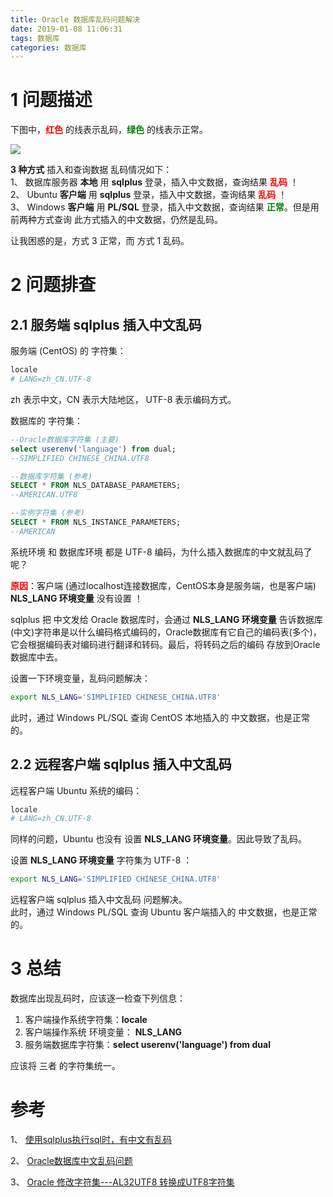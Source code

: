 ```yaml
---
title: Oracle 数据库乱码问题解决
date: 2019-01-08 11:06:31
tags: 数据库
categories: 数据库
---
```


# 1 问题描述
下图中，**<font color=red>红色</font>** 的线表示乱码，**<font color=green>绿色</font>** 的线表示正常。  

![](https://mitre.oss-cn-hangzhou.aliyuncs.com/blog-2018-12/oracledatabase-env2.png)  

**3 种方式** 插入和查询数据 乱码情况如下：  
1、 数据库服务器 **本地** 用 **sqlplus** 登录，插入中文数据，查询结果 **<font color=red>乱码</font>** ！  
2、 Ubuntu **客户端** 用 **sqlplus** 登录，插入中文数据，查询结果  **<font color=red>乱码</font>** ！  
3、 Windows **客户端** 用 **PL/SQL** 登录，插入中文数据，查询结果 **<font color=green>正常</font>**。但是用前两种方式查询 此方式插入的中文数据，仍然是乱码。  

让我困惑的是，方式 3 正常，而 方式 1 乱码。  

# 2 问题排查

## 2.1 服务端 sqlplus 插入中文乱码
服务端 (CentOS) 的 字符集：  
```sh
locale
# LANG=zh_CN.UTF-8
```
zh 表示中文，CN 表示大陆地区， UTF-8 表示编码方式。  

数据库的 字符集：  
```sql
--Oracle数据库字符集 (主要)
select userenv('language') from dual;
--SIMPLIFIED CHINESE_CHINA.UTF8

--数据库字符集 (参考)
SELECT * FROM NLS_DATABASE_PARAMETERS;
--AMERICAN.UTF8

--实例字符集 (参考)
SELECT * FROM NLS_INSTANCE_PARAMETERS;
--AMERICAN
```
系统环境 和 数据库环境 都是 UTF-8 编码，为什么插入数据库的中文就乱码了呢？  

**<font color=red>原因</font>**：客户端 (通过localhost连接数据库，CentOS本身是服务端，也是客户端)  **NLS_LANG 环境变量** 没有设置 ！    

sqlplus 把 中文发给 Oracle 数据库时，会通过  **NLS_LANG 环境变量**  告诉数据库 (中文)字符串是以什么编码格式编码的，Oracle数据库有它自己的编码表(多个)，它会根据编码表对编码进行翻译和转码。最后，将转码之后的编码 存放到Oracle数据库中去。  

设置一下环境变量，乱码问题解决：  
```sh
export NLS_LANG='SIMPLIFIED CHINESE_CHINA.UTF8'
```
此时，通过 Windows PL/SQL 查询 CentOS 本地插入的 中文数据，也是正常的。  

## 2.2 远程客户端 sqlplus 插入中文乱码  
远程客户端 Ubuntu 系统的编码：  
```sh
locale
# LANG=zh_CN.UTF-8
```
同样的问题，Ubuntu 也没有 设置 **NLS_LANG 环境变量**。因此导致了乱码。  

设置  **NLS_LANG 环境变量** 字符集为 UTF-8 ：  
```sh
export NLS_LANG='SIMPLIFIED CHINESE_CHINA.UTF8'
```
远程客户端 sqlplus 插入中文乱码 问题解决。  
此时，通过 Windows PL/SQL 查询 Ubuntu 客户端插入的 中文数据，也是正常的。  

# 3 总结

数据库出现乱码时，应该逐一检查下列信息：   
1. 客户端操作系统字符集：**locale**      
2. 客户端操作系统 环境变量： **NLS_LANG**   
3. 服务端数据库字符集：**select userenv('language') from dual**    

应该将 三者 的字符集统一。  

# 参考  
 1、 [使用sqlplus执行sql时，有中文有乱码](https://blog.csdn.net/fyyinjing/article/details/77877239)   

 2、 [Oracle数据库中文乱码问题](https://www.cnblogs.com/xdouby/p/5666624.html)   

 3、 [Oracle 修改字符集---AL32UTF8 转换成UTF8字符集](https://blog.csdn.net/shiyu1157758655/article/details/78748283)  
